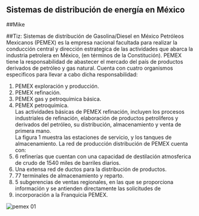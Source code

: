 ## Sistemas de distribución de energía en México

##Mike



##Tiz: Sistemas de distribución de Gasolina/Diesel en México
Petróleos Mexicanos (PEMEX) es la empresa nacional facultada para realizar la conducción central y dirección estrategica de las actividades que abarca la industria petrolera en México, (en términos de la Constitución). PEMEX tiene la responsabilidad de abastecer el mercado del país de productos derivados de petróleo y gas natural. Cuenta con cuatro organismos especificos para llevar a cabo 
dicha responsabilidad:
1. PEMEX exploración y producción.  
2. PEMEX refinación.  
3. PEMEX gas y petroquímica básica.  
4. PEMEX petroquímica.  
Las actividades básicas de PEMEX refinación, incluyen los procesos industriales de refinación, elaboración de productos petroliferos
y derivados del petróleo, su distribución, almacenamiento y venta de primera mano.  
La figura 1 muestra las estaciones de servicio, y los tanques de almacenamiento. La red de producción distribución de PEMEX cuenta 
con:  
1. 6 refinerías que cuentan con una capacidad de destilación atmosferica de crudo de 1540 miles de barriles diarios.  
2. Una extensa red de ductos para la distribución de productos.  
3. 77 terminales de almacenamiento y reparto.  
5. 5 subgerencias de ventas regionales, en las que se proporciona información y se antienden directamente las solicitudes de 
6. incorporación a la Franquicia PEMEX.  

![pemex 01](https://cloud.githubusercontent.com/assets/16943736/13582745/e7dec270-e462-11e5-9ef5-301cad2cf31b.gif)  

